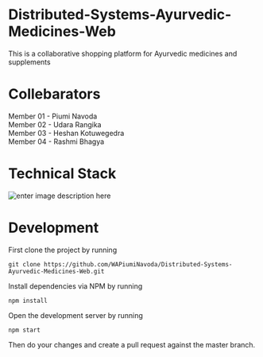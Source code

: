 # Distributed-Systems-Ayurvedic-Medicines-Web
This is a collaborative shopping platform for Ayurvedic medicines and supplements 

# Collebarators

Member 01 - Piumi Navoda<br>
Member 02 - Udara Rangika<br>
Member 03 - Heshan Kotuwegedra<br>
Member 04 - Rashmi Bhagya<br>

# Technical Stack
![enter image description here](https://res.cloudinary.com/sliit45/image/upload/v1665509665/SPMAPP/Orange_Minimal_Illustrative_Reddit_Banner_eaowfg.png)

# Development
First clone the project by running

    git clone https://github.com/WAPiumiNavoda/Distributed-Systems-Ayurvedic-Medicines-Web.git

Install dependencies via NPM by running

    npm install

Open the development server by running

    npm start
Then do your changes and create a pull request against the master branch.
